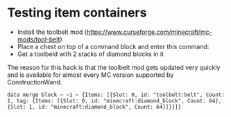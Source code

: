 # Testing item containers
- Install the toolbelt mod (https://www.curseforge.com/minecraft/mc-mods/tool-belt)
- Place a chest on top of a command block and enter this command:
- Get a toolbeld with 2 stacks of diamond blocks in it

The reason for this hack is that the toolbelt mod gets updated very quickly and is available for almost every
MC version supported by ConstructionWand.

```
data merge block ~ ~1 ~ {Items: [{Slot: 0, id: "toolbelt:belt", Count: 1, tag: {Items: [{Slot: 0, id: "minecraft:diamond_block", Count: 64}, {Slot: 1, id: "minecraft:diamond_block", Count: 64}]}}]}
```
